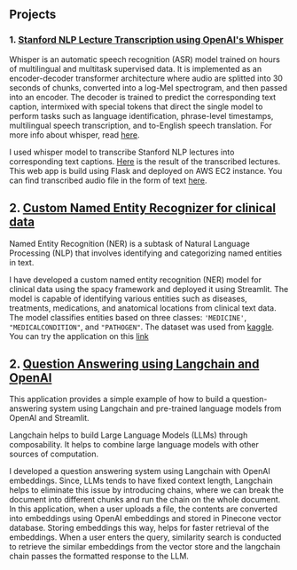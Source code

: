 ## Projects

### 1. [Stanford NLP Lecture Transcription using OpenAI's Whisper](http://3.14.28.154/)

Whisper is an automatic speech recognition (ASR) model trained on hours of multilingual and multitask supervised data. It is implemented as an encoder-decoder transformer architecture where audio are splitted into 30 seconds of chunks, converted into a log-Mel spectrogram, and then passed into an encoder. The decoder is trained to predict the corresponding text caption, intermixed with special tokens that direct the single model to perform tasks such as language identification, phrase-level timestamps, multilingual speech transcription, and to-English speech translation. For more info about whisper, read [here](https://openai.com/blog/whisper/).

I used whisper model to transcribe Stanford NLP lectures into corresponding text captions. [Here](http://3.14.28.154/) is the result of the transcribed lectures. This web app is build using Flask and deployed on AWS EC2 instance. You can find transcribed audio file in the form of text [here](https://github.com/nepalprabin/whisper-webapp/blob/main/Stanford_NLP_lecture_transcripts.zip).

## 2. [Custom Named Entity Recognizer for clinical data](https://nepalprabin-clinical-ner-visualizer-jb4wt5.streamlit.app/)

Named Entity Recognition (NER) is a subtask of Natural Language Processing (NLP) that involves identifying and categorizing named entities in text.

I have developed a custom named entity recognition (NER) model for clinical data using the spacy framework and deployed it using Streamlit.
The model is capable of identifying various entities such as diseases, treatments, medications, and anatomical locations from clinical text data.
The model classifies entities based on three classes: <code>'MEDICINE'</code>, <code>"MEDICALCONDITION"</code>, and <code>"PATHOGEN"</code>. The dataset was used from [kaggle](https://www.kaggle.com/datasets/finalepoch/medical-ner).
You can try the application on this [link](https://nepalprabin-clinical-ner-visualizer-jb4wt5.streamlit.app/)

## 2. [Question Answering using Langchain and OpenAI](https://nepalprabin-langchain-qa-main-3ovr00.streamlit.app/)

This application provides a simple example of how to build a question-answering system using Langchain and pre-trained language models from OpenAI and Streamlit.

Langchain helps to build Large Language Models (LLMs) through composability. It helps to combine large language models with other sources of computation.

I developed a question answering system using Langchain with OpenAI embeddings. Since, LLMs tends to have fixed context length, Langchain helps to eliminate this issue by introducing chains, where we can break the document into different chunks and run the chain on the whole document. In this application, when a user uploads a file, the contents are converted into embeddings using OpenAI embeddings and stored in Pinecone vector database. Storing embeddings this way, helps for faster retrieval of the embeddings. When a user enters the query, similarity search is conducted to retrieve the similar embeddings from the vector store and the langchain chain passes the formatted response to the LLM.
